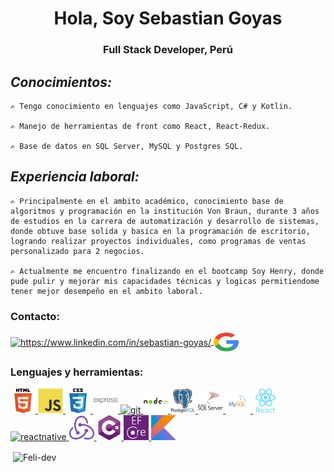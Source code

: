 

<h1 align="center">Hola, Soy Sebastian Goyas</h1>
<h3 align="center">Full Stack Developer, Perú</h3>

**_<h2>Conocimientos:</h2>_**

    ✍️ Tengo conocimiento en lenguajes como JavaScript, C# y Kotlin.

    ✍️ Manejo de herramientas de front como React, React-Redux.

    ✍️ Base de datos en SQL Server, MySQL y Postgres SQL.

**_<h2>Experiencia laboral:</h2>_**

    ✍️ Principalmente en el ambito académico, conocimiento base de algoritmos y programación en la institución Von Braun, durante 3 años de estudios en la carrera de automatización y desarrollo de sistemas, donde obtuve base solida y basica en la programación de escritorio, logrando realizar proyectos individuales, como programas de ventas personalizado para 2 negocios.

    ✍️ Actualmente me encuentro finalizando en el bootcamp Soy Henry, donde pude pulir y mejorar mis capacidades técnicas y logicas permitiendome tener mejor desempeño en el ambito laboral.

**<h3 align="left">Contacto:</h3>**
<p align="left">
    <a href="https://www.linkedin.com/in/sebastian-goyas/" target="blank">
        <img align="center" src="https://raw.githubusercontent.com/rahuldkjain/github-profile-readme-generator/master/src/images/icons/Social/linked-in-alt.svg" alt="https://www.linkedin.com/in/sebastian-goyas/" height="30" width="40" />
    </a>
     <a href="mailto:sebas.goyas@gmail.com" target="blank">
        <img align="center" src="./Imagen/google-icon-logo-svg-vector.svg" alt="sebas.goyas@gmail.com" height="30" width="40" />
    </a>
</p>

**<h3 align="left">Lenguajes y herramientas:</h3>**
<p align="left">
    <a href="https://www.w3.org/html/" target="_blank">
        <img src="https://raw.githubusercontent.com/devicons/devicon/master/icons/html5/html5-original-wordmark.svg" alt="html5" width="40" height="40"/>
    </a>
    <a href="https://developer.mozilla.org/en-US/docs/Web/JavaScript" target="_blank">
        <img src="https://raw.githubusercontent.com/devicons/devicon/master/icons/javascript/javascript-original.svg" alt="javascript" width="40" height="40"/>
    </a>
    <a href="https://www.w3schools.com/css/" target="_blank">
        <img src="https://raw.githubusercontent.com/devicons/devicon/master/icons/css3/css3-original-wordmark.svg" alt="css3" width="40" height="40"/>
    </a>
    <a href="https://expressjs.com" target="_blank">
        <img style="background-color:white; border-radius:9999px;" src="https://raw.githubusercontent.com/devicons/devicon/master/icons/express/express-original-wordmark.svg" alt="express" width="40" height="40"/>
    </a>
    <a href="https://git-scm.com/" target="_blank">
        <img src="https://www.vectorlogo.zone/logos/git-scm/git-scm-icon.svg" alt="git" width="40" height="40"/>
    </a>
    <a href="https://nodejs.org" target="_blank">
        <img src="https://raw.githubusercontent.com/devicons/devicon/master/icons/nodejs/nodejs-original-wordmark.svg" alt="nodejs" width="40" height="40"/>
    </a>
    <a href="https://www.postgresql.org" target="_blank">
        <img style="background-color:white;" src="https://raw.githubusercontent.com/devicons/devicon/master/icons/postgresql/postgresql-original-wordmark.svg" alt="postgresql" width="40" height="40"/>
    </a>
    <a href="https://docs.microsoft.com/en-us/sql/?view=sql-server-ver16" target="_blank">
        <img style="background-color:white;" src="./Imagen/microsoft-sql-server-logo.svg" alt="sqlserver" width="40" height="40"/>
    </a>
    <a href="https://www.mysql.com/" target="_blank">
        <img src="./Imagen/mysql-logo.svg" alt="mysql" width="40" height="40"/>
    </a>
    <a href="https://reactjs.org/" target="_blank">
        <img src="https://raw.githubusercontent.com/devicons/devicon/master/icons/react/react-original-wordmark.svg" alt="react" width="40" height="40"/>
    </a>
    <a href="https://reactnative.dev/" target="_blank">
        <img src="https://reactnative.dev/img/header_logo.svg" alt="reactnative" width="40" height="40"/>
    </a>
    <a href="https://redux.js.org" target="_blank">
        <img src="https://raw.githubusercontent.com/devicons/devicon/master/icons/redux/redux-original.svg" alt="redux" width="40" height="40"/>
    </a>
    <a href="https://docs.microsoft.com/en-us/dotnet/csharp/" target="_blank">
        <img src="./Imagen/cdnlogo.com_c.svg" alt="c#" width="40" height="40"/>
    </a>
    <a href="https://docs.microsoft.com/en-us/ef/" target="_blank">
        <img src="./Imagen/pluginIcon.svg" alt="entityframework" width="40" height="40"/>
    </a>
    <a href="https://kotlinlang.org/" target="_blank">
        <img src="./Imagen/Kotlin_Icon.png" alt="kotlin" width="40" height="40"/>
    </a>
</p>

<p>
    &nbsp;<img align="center" src="https://github-readme-stats.vercel.app/api?username=SGL-2022&show_icons=true&locale=en&hide=stars&theme=github_dark" alt="Feli-dev" />
</p>